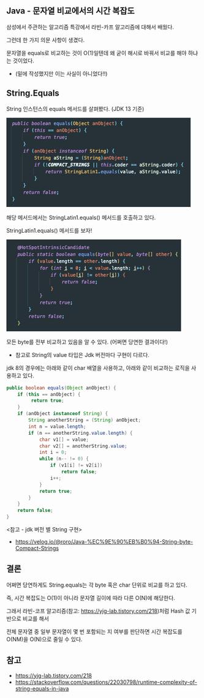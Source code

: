 ## Java - 문자열 비교에서의 시간 복잡도

삼성에서 주관하는 알고리즘 특강에서 라빈-카프 알고리즘에 대해서 배웠다.

그런데 한 가지 의문 사항이 생겼다.

문자열을 equals로 비교하는 것이 O(1)일텐데 왜 굳이 해시로 바꿔서 비교를 해야 하냐는 것이었다.
- (밑에 작성했지만 이는 사실이 아니었다!!)

## String.Equals

String 인스턴스의 equals 메서드를 살펴봤다. (JDK 13 기준)

![img.png](img.png)

해당 메서드에서는 StringLatin1.equals() 메서드를 호출하고 있다.

StringLatin1.equals() 메서드를 보자!

![img_1.png](img_1.png)

모든 byte를 전부 비교하고 있음을 알 수 있다. (어쩌면 당연한 결과이다!)

- 참고로 String의 value 타입은 Jdk 버전마다 구현이 다르다.

jdk 8의 경우에는 아래와 같이 char 배열을 사용하고, 아래와 같이 비교하는 로직을 사용하고 있다.

```java
public boolean equals(Object anObject) {
    if (this == anObject) {
         return true;
    }
    if (anObject instanceof String) {
        String anotherString = (String) anObject;
        int n = value.length;
        if (n == anotherString.value.length) {
            char v1[] = value;
            char v2[] = anotherString.value;
            int i = 0;
            while (n-- != 0) {
                if (v1[i] != v2[i])
                    return false;
                i++;
            }
            return true;
        }
    }
    return false;
}
```

<참고 - jdk 버전 별 String 구현>
- https://velog.io/@roro/Java-%EC%9E%90%EB%B0%94-String-byte-Compact-Strings

## 결론

어쩌면 당연하게도 String.equals는 각 byte 혹은 char 단위로 비교를 하고 있다.

즉, 시간 복잡도는 O(1)이 아니라 문자열 길이에 따라 다른 O(N)에 해당한다.

그래서 라빈-코프 알고리즘(참고: https://yjg-lab.tistory.com/218)처럼 Hash 값 기반으로 비교를 해서

전체 문자열 중 일부 문자열이 몇 번 포함되는 지 여부를 판단하면 시간 복잡도를 O(NM)을 O(N)으로 줄일 수 있다.

## 참고
- https://yjg-lab.tistory.com/218
- https://stackoverflow.com/questions/22030798/runtime-complexity-of-string-equals-in-java